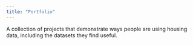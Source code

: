 ```yaml
---
title: "Portfolio"
---
```


<p class="govuk-body-l">A collection of projects that demonstrate ways people are using housing data, including the datasets they find useful.</p>
